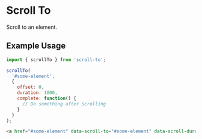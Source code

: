 # Scroll To

Scroll to an element.

## Example Usage

```javascript
import { scrollTo } from 'scroll-to';

scrollTo(
  '#some-element',
  {
    offset: 0,
    duration: 1000,
    complete: function() {
      // Do something after scrolling
    }
  }
);
```

```html
<a href="#some-element" data-scroll-to="#some-element" data-scroll-duration="1000" data-scroll-offset="0">Click Me</a>
```
